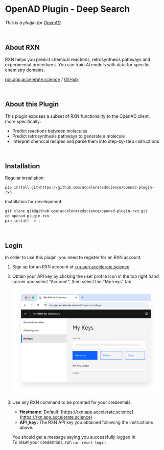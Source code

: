 # OpenAD Plugin - Deep Search

_This is a plugin for [OpenAD](https://github.com/acceleratedscience/open-ad-toolkit)_

<br>

## About RXN

RXN helps you predict chemical reactions, retrosynthesis pathways and experimental procedures. You can train AI models with data for specific chemistry domains.

[rxn.app.accelerate.science](https://rxn.app.accelerate.science) / [GitHub](https://github.com/rxn4chemistry)


<br>

## About this Plugin

This plugin exposes a subset of RXN functionality to the OpenAD client, more specifically:
- Predict reactions between molecules
- Predict retrosynthesis pathways to generate a molecule
- Interpret chemical recipes and parse them into step-by-step instructions

<br>

## Installation

Regular installation:

    pip install git+https://github.com/acceleratedscience/openad-plugin-rxn

Installation for development:

    git clone git@github.com:acceleratedscience/openad-plugin-rxn.git
    cd openad-plugin-rxn
    pip install -e .

<br>

## Login

In order to use this plugin, you need to register for an RXN account.

1. Sign up for an RXN account at [rxn.app.accelerate.science](https://rxn.app.accelerate.science)
2. Obtain your API key by clicking the user profile icon in the top right hand corner and select "Account", then select the "My keys" tab.
    
    <a href="assets/rxn-api-key.png" target="_blank"><img src="assets/rxn-api-key.png" /></a>

3. Use any RXN command to be promted for your credentials.

    - **Hostname:** Default: [https://rxn.app.accelerate.science](https://rxn.app.accelerate.science)
    - **API_key:** The RXN API key you obtained following the instructions above.

    You should get a message saying you successfully logged in.<br>
    To reset your credentials, run `rxn reset login`